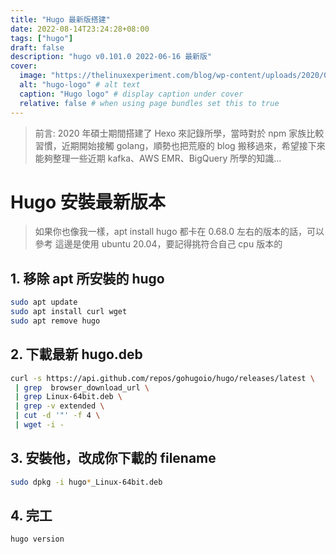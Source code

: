 ```yaml
---
title: "Hugo 最新版搭建"
date: 2022-08-14T23:24:28+08:00
tags: ["hugo"]
draft: false
description: "hugo v0.101.0 2022-06-16 最新版"
cover:
  image: "https://thelinuxexperiment.com/blog/wp-content/uploads/2020/03/hugo.png" # image path/url
  alt: "hugo-logo" # alt text
  caption: "Hugo logo" # display caption under cover
  relative: false # when using page bundles set this to true
---
```


> 前言:
> 2020 年碩士期間搭建了 Hexo 來記錄所學，當時對於 npm 家族比較習慣，近期開始接觸 golang，順勢也把荒廢的 blog 搬移過來，希望接下來能夠整理一些近期 kafka、AWS EMR、BigQuery 所學的知識...

# Hugo 安裝最新版本

> 如果你也像我一樣，apt install hugo 都卡在 0.68.0 左右的版本的話，可以參考
> 這邊是使用 ubuntu 20.04，要記得挑符合自己 cpu 版本的

## 1. 移除 apt 所安裝的 hugo

```bash
sudo apt update
sudo apt install curl wget
sudo apt remove hugo
```

## 2. 下載最新 hugo.deb

```bash
curl -s https://api.github.com/repos/gohugoio/hugo/releases/latest \
 | grep  browser_download_url \
 | grep Linux-64bit.deb \
 | grep -v extended \
 | cut -d '"' -f 4 \
 | wget -i -
```

## 3. 安裝他，改成你下載的 filename

```bash
sudo dpkg -i hugo*_Linux-64bit.deb
```

## 4. 完工

```bash
hugo version
```
